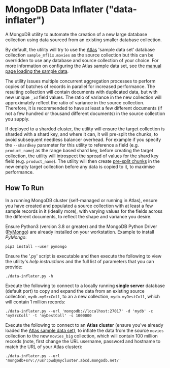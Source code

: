 # MongoDB Data Inflater ("data-inflater")

A MongoDB utility to automate the creation of a new large database collection using data sourced from an existing smaller database collection.

By default, the utility will try to use the [Atlas](https://www.mongodb.com/atlas) 'sample data set' database collection `sample_mflix.movies` as the source collection but this can be overridden to use any database and source collection of your choice. For more information on configuring the Atlas sample data set, see the [manual page loading the sample data](https://docs.atlas.mongodb.com/sample-data/).

The utility issues multiple concurrent aggregation processes to perform copies of batches of records in parallel for increased performance. The resulting collection will contain documents with duplicated data, but with new unique `_id` field values. The ratio of variance in the new collection will approximately reflect the ratio of variance in the source collection. Therefore, it is recommended to have at least a few different documents (if not a few hundred or thousand different documents) in the source collection you supply.

If deployed to a sharded cluster, the utility will ensure the target collection is sharded with a shard key, and where it can, it will pre-split the chunks, to avoid subsequent needless balancer overhead. For example if you specify the `--shardkey` parameter for this utility to reference a field (e.g. `product_name`) as the range based shard key, before creating the target collection, the utility will introspect the spread of values for the shard key field (e.g. `product_name`). The utility will then create [pre-split chunks](https://docs.mongodb.com/manual/tutorial/create-chunks-in-sharded-cluster/) in the new empty target collection before any data is copied to it, to maximise performance. 


## How To Run

In a running MongoDB cluster (self-managed or running in Atlas), ensure you have created and populated a source collection with at least a few sample records in it (ideally more), with varying values for the fields across the different documents, to reflect the shape and variance you desire.

Ensure Python3 (version 3.8 or greater) and the MongoDB Python Driver ([PyMongo](https://docs.mongodb.com/drivers/pymongo/)) are already installed on your workstation. Example to install _PyMongo_:

```console
pip3 install --user pymongo
```

Ensure the '.py' script is executable and then execute the following to view the utility's _help instructions_ and the full list of parameters that you can provide:

```console
./data-inflater.py -h
```

Execute the following to connect to a locally running __single server__ database (default port) to copy and expand the data from an existing source collection, `mydb.mySrcColl`, to an a new collection, `mydb.myDestColl`, which will contain 1 million records:

```console
./data-inflater.py --url 'mongodb://localhost:27017' -d 'mydb' -c 'mySrcColl' -t 'myDestColl' -s 1000000
```

Execute the following to connect to an __Atlas cluster__ (ensure you've already loaded the [Atlas sample data set](https://docs.atlas.mongodb.com/sample-data/)), to inflate the data from the source `movies` collection to the new `movies_big` collection, which will contain 100 million records (note, first change the URL username, password and hostname to match the URL of your Atlas cluster):

```console
./data-inflater.py --url 'mongodb+srv://usr:pwd@mycluster.abcd.mongodb.net/'
```

